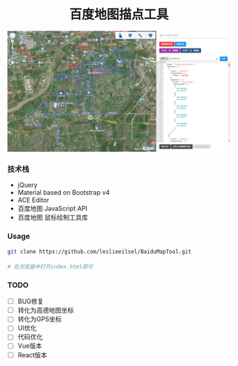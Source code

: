<h1 align="center">百度地图描点工具</h1>

![](./assets/images/luwang.png)

### 技术栈

- jQuery
- Material based on Bootstrap v4
- ACE Editor
- 百度地图 JavaScript API
- 百度地图 鼠标绘制工具库

### Usage

```bash
git clone https://github.com/leslieeilsel/BaiduMapTool.git

# 在浏览器中打开index.html即可
```

### TODO

- [ ] BUG修复 
- [ ] 转化为高德地图坐标
- [ ] 转化为GPS坐标
- [ ] UI优化
- [ ] 代码优化
- [ ] Vue版本
- [ ] React版本
